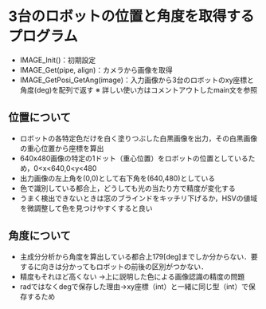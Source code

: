 # 3台のロボットの位置と角度を取得するプログラム
- IMAGE_Init()：初期設定
- IMAGE_Get(pipe, align)：カメラから画像を取得
- IMAGE_GetPosi_GetAng(image)：入力画像から3台のロボットのxy座標と角度(deg)を配列で返す
※ 詳しい使い方はコメントアウトしたmain文を参照

## 位置について
- ロボットの各特定色だけを白く塗りつぶした白黒画像を出力，その白黒画像の重心位置から座標を算出
- 640x480画像の特定の1ドット（重心位置）をロボットの位置としているため，0<x<640,0<y<480
- 出力画像の左上角を(0,0)として右下角を(640,480)としている
- 色で識別している都合上，どうしても光の当たり方で精度が変化する
- うまく検出できないときは窓のブラインドをキッチリ下げるか，HSVの値域を微調整して色を見つけやすくすると良い

## 角度について
- 主成分分析から角度を算出している都合上179[deg]までしか分からない．要するに向きは分かってもロボットの前後の区別がつかない．
- 精度もそれほど高くない ->上に説明した色による画像認識の精度の問題
- radではなくdegで保存した理由->xy座標（int）と一緒に同じ型（int）で保存するため
